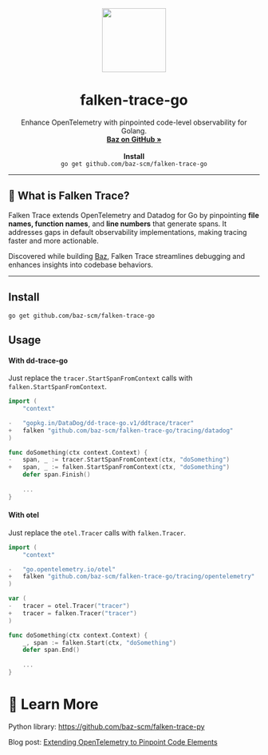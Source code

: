 <div align="center">
   <img align="center" width="128px" src="https://avatars.githubusercontent.com/u/140384842?s=200&v=4" />
   <h1 align="center"><b>falken-trace-go</b></h1>
   <p align="center">
      Enhance OpenTelemetry with pinpointed code-level observability for Golang.
      <br />
      <a href="https://github.com/baz-scm/"><strong>Baz on GitHub »</strong></a>
      <br />
      <br />
      <b>Install</b>
      <br />
      <code>go get github.com/baz-scm/falken-trace-go</code>
   </p>
</div>

---

## 🚀 What is Falken Trace?

Falken Trace extends OpenTelemetry and Datadog for Go by pinpointing **file names, function names**, and **line numbers** that generate spans. It addresses gaps in default observability implementations, making tracing faster and more actionable.

Discovered while building [Baz](https://baz.co), Falken Trace streamlines debugging and enhances insights into codebase behaviors.

---

## Install

```shell
go get github.com/baz-scm/falken-trace-go
```


## Usage
#### With dd-trace-go
Just replace the `tracer.StartSpanFromContext` calls with `falken.StartSpanFromContext`.

```go
import (
    "context"

-   "gopkg.in/DataDog/dd-trace-go.v1/ddtrace/tracer"
+   falken "github.com/baz-scm/falken-trace-go/tracing/datadog"
)

func doSomething(ctx context.Context) {
-   span, _ := tracer.StartSpanFromContext(ctx, "doSomething")
+   span, _ := falken.StartSpanFromContext(ctx, "doSomething")
    defer span.Finish()
    
    ...
}
```


#### With otel
Just replace the `otel.Tracer` calls with `falken.Tracer`.

```go
import (
    "context"

-   "go.opentelemetry.io/otel"
+   falken "github.com/baz-scm/falken-trace-go/tracing/opentelemetry"
)

var (
-   tracer = otel.Tracer("tracer")
+   tracer = falken.Tracer("tracer")
)

func doSomething(ctx context.Context) {
    _, span := falken.Start(ctx, "doSomething")
    defer span.End()
    
    ...
}
```

# 🔗 Learn More
Python library: https://github.com/baz-scm/falken-trace-py

Blog post: [Extending OpenTelemetry to Pinpoint Code Elements](https://baz.co/resources/extending-opentelemetry-to-pinpoint-code-elements-our-journey-to-close-the-gap)
